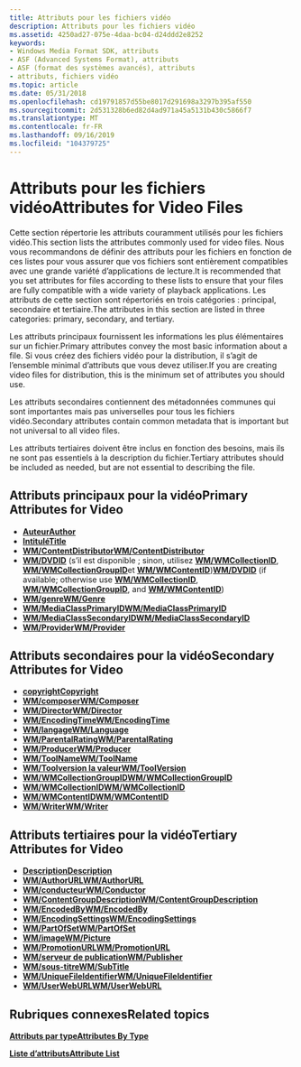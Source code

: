 ```yaml
---
title: Attributs pour les fichiers vidéo
description: Attributs pour les fichiers vidéo
ms.assetid: 4250ad27-075e-4daa-bc04-d24ddd2e8252
keywords:
- Windows Media Format SDK, attributs
- ASF (Advanced Systems Format), attributs
- ASF (format des systèmes avancés), attributs
- attributs, fichiers vidéo
ms.topic: article
ms.date: 05/31/2018
ms.openlocfilehash: cd19791857d55be8017d291698a3297b395af550
ms.sourcegitcommit: 2d531328b6ed82d4ad971a45a5131b430c5866f7
ms.translationtype: MT
ms.contentlocale: fr-FR
ms.lasthandoff: 09/16/2019
ms.locfileid: "104379725"
---
```

# <a name="attributes-for-video-files"></a><span data-ttu-id="f74cf-107">Attributs pour les fichiers vidéo</span><span class="sxs-lookup"><span data-stu-id="f74cf-107">Attributes for Video Files</span></span>

<span data-ttu-id="f74cf-108">Cette section répertorie les attributs couramment utilisés pour les fichiers vidéo.</span><span class="sxs-lookup"><span data-stu-id="f74cf-108">This section lists the attributes commonly used for video files.</span></span> <span data-ttu-id="f74cf-109">Nous vous recommandons de définir des attributs pour les fichiers en fonction de ces listes pour vous assurer que vos fichiers sont entièrement compatibles avec une grande variété d’applications de lecture.</span><span class="sxs-lookup"><span data-stu-id="f74cf-109">It is recommended that you set attributes for files according to these lists to ensure that your files are fully compatible with a wide variety of playback applications.</span></span> <span data-ttu-id="f74cf-110">Les attributs de cette section sont répertoriés en trois catégories : principal, secondaire et tertiaire.</span><span class="sxs-lookup"><span data-stu-id="f74cf-110">The attributes in this section are listed in three categories: primary, secondary, and tertiary.</span></span>

<span data-ttu-id="f74cf-111">Les attributs principaux fournissent les informations les plus élémentaires sur un fichier.</span><span class="sxs-lookup"><span data-stu-id="f74cf-111">Primary attributes convey the most basic information about a file.</span></span> <span data-ttu-id="f74cf-112">Si vous créez des fichiers vidéo pour la distribution, il s’agit de l’ensemble minimal d’attributs que vous devez utiliser.</span><span class="sxs-lookup"><span data-stu-id="f74cf-112">If you are creating video files for distribution, this is the minimum set of attributes you should use.</span></span>

<span data-ttu-id="f74cf-113">Les attributs secondaires contiennent des métadonnées communes qui sont importantes mais pas universelles pour tous les fichiers vidéo.</span><span class="sxs-lookup"><span data-stu-id="f74cf-113">Secondary attributes contain common metadata that is important but not universal to all video files.</span></span>

<span data-ttu-id="f74cf-114">Les attributs tertiaires doivent être inclus en fonction des besoins, mais ils ne sont pas essentiels à la description du fichier.</span><span class="sxs-lookup"><span data-stu-id="f74cf-114">Tertiary attributes should be included as needed, but are not essential to describing the file.</span></span>

## <a name="primary-attributes-for-video"></a><span data-ttu-id="f74cf-115">Attributs principaux pour la vidéo</span><span class="sxs-lookup"><span data-stu-id="f74cf-115">Primary Attributes for Video</span></span>

-   [<span data-ttu-id="f74cf-116">**Auteur**</span><span class="sxs-lookup"><span data-stu-id="f74cf-116">**Author**</span></span>](author.md)
-   [<span data-ttu-id="f74cf-117">**Intitulé**</span><span class="sxs-lookup"><span data-stu-id="f74cf-117">**Title**</span></span>](title.md)
-   [<span data-ttu-id="f74cf-118">**WM/ContentDistributor**</span><span class="sxs-lookup"><span data-stu-id="f74cf-118">**WM/ContentDistributor**</span></span>](wm-contentdistributor.md)
-   <span data-ttu-id="f74cf-119">[**WM/DVDID**](wm-dvdid.md) (s’il est disponible ; sinon, utilisez [**WM/WMCollectionID**](wm-wmcollectionid.md), [**WM/WMCollectionGroupID**](wm-wmcollectiongroupid.md)et [**WM/WMContentID**](wm-wmcontentid.md))</span><span class="sxs-lookup"><span data-stu-id="f74cf-119">[**WM/DVDID**](wm-dvdid.md) (if available; otherwise use [**WM/WMCollectionID**](wm-wmcollectionid.md), [**WM/WMCollectionGroupID**](wm-wmcollectiongroupid.md), and [**WM/WMContentID**](wm-wmcontentid.md))</span></span>
-   [<span data-ttu-id="f74cf-120">**WM/genre**</span><span class="sxs-lookup"><span data-stu-id="f74cf-120">**WM/Genre**</span></span>](wm-genre.md)
-   [<span data-ttu-id="f74cf-121">**WM/MediaClassPrimaryID**</span><span class="sxs-lookup"><span data-stu-id="f74cf-121">**WM/MediaClassPrimaryID**</span></span>](wm-mediaprimaryid.md)
-   [<span data-ttu-id="f74cf-122">**WM/MediaClassSecondaryID**</span><span class="sxs-lookup"><span data-stu-id="f74cf-122">**WM/MediaClassSecondaryID**</span></span>](wm-mediasecondaryid.md)
-   [<span data-ttu-id="f74cf-123">**WM/Provider**</span><span class="sxs-lookup"><span data-stu-id="f74cf-123">**WM/Provider**</span></span>](wm-provider.md)

## <a name="secondary-attributes-for-video"></a><span data-ttu-id="f74cf-124">Attributs secondaires pour la vidéo</span><span class="sxs-lookup"><span data-stu-id="f74cf-124">Secondary Attributes for Video</span></span>

-   [<span data-ttu-id="f74cf-125">**copyright**</span><span class="sxs-lookup"><span data-stu-id="f74cf-125">**Copyright**</span></span>](copyright.md)
-   [<span data-ttu-id="f74cf-126">**WM/composer**</span><span class="sxs-lookup"><span data-stu-id="f74cf-126">**WM/Composer**</span></span>](wm-composer.md)
-   [<span data-ttu-id="f74cf-127">**WM/Director**</span><span class="sxs-lookup"><span data-stu-id="f74cf-127">**WM/Director**</span></span>](wm-director.md)
-   [<span data-ttu-id="f74cf-128">**WM/EncodingTime**</span><span class="sxs-lookup"><span data-stu-id="f74cf-128">**WM/EncodingTime**</span></span>](wm-encodingtime.md)
-   [<span data-ttu-id="f74cf-129">**WM/langage**</span><span class="sxs-lookup"><span data-stu-id="f74cf-129">**WM/Language**</span></span>](wm-language.md)
-   [<span data-ttu-id="f74cf-130">**WM/ParentalRating**</span><span class="sxs-lookup"><span data-stu-id="f74cf-130">**WM/ParentalRating**</span></span>](wm-parentalrating.md)
-   [<span data-ttu-id="f74cf-131">**WM/Producer**</span><span class="sxs-lookup"><span data-stu-id="f74cf-131">**WM/Producer**</span></span>](wm-producer.md)
-   [<span data-ttu-id="f74cf-132">**WM/ToolName**</span><span class="sxs-lookup"><span data-stu-id="f74cf-132">**WM/ToolName**</span></span>](wm-toolname.md)
-   [<span data-ttu-id="f74cf-133">**WM/Toolversion la valeur**</span><span class="sxs-lookup"><span data-stu-id="f74cf-133">**WM/ToolVersion**</span></span>](wm-toolversion.md)
-   [<span data-ttu-id="f74cf-134">**WM/WMCollectionGroupID**</span><span class="sxs-lookup"><span data-stu-id="f74cf-134">**WM/WMCollectionGroupID**</span></span>](wm-wmcollectiongroupid.md)
-   [<span data-ttu-id="f74cf-135">**WM/WMCollectionID**</span><span class="sxs-lookup"><span data-stu-id="f74cf-135">**WM/WMCollectionID**</span></span>](wm-wmcollectionid.md)
-   [<span data-ttu-id="f74cf-136">**WM/WMContentID**</span><span class="sxs-lookup"><span data-stu-id="f74cf-136">**WM/WMContentID**</span></span>](wm-wmcontentid.md)
-   [<span data-ttu-id="f74cf-137">**WM/Writer**</span><span class="sxs-lookup"><span data-stu-id="f74cf-137">**WM/Writer**</span></span>](wm-writer.md)

## <a name="tertiary-attributes-for-video"></a><span data-ttu-id="f74cf-138">Attributs tertiaires pour la vidéo</span><span class="sxs-lookup"><span data-stu-id="f74cf-138">Tertiary Attributes for Video</span></span>

-   [<span data-ttu-id="f74cf-139">**Description**</span><span class="sxs-lookup"><span data-stu-id="f74cf-139">**Description**</span></span>](description.md)
-   [<span data-ttu-id="f74cf-140">**WM/AuthorURL**</span><span class="sxs-lookup"><span data-stu-id="f74cf-140">**WM/AuthorURL**</span></span>](wm-authorurl.md)
-   [<span data-ttu-id="f74cf-141">**WM/conducteur**</span><span class="sxs-lookup"><span data-stu-id="f74cf-141">**WM/Conductor**</span></span>](wm-conductor.md)
-   [<span data-ttu-id="f74cf-142">**WM/ContentGroupDescription**</span><span class="sxs-lookup"><span data-stu-id="f74cf-142">**WM/ContentGroupDescription**</span></span>](wm-contentgroupdescription.md)
-   [<span data-ttu-id="f74cf-143">**WM/EncodedBy**</span><span class="sxs-lookup"><span data-stu-id="f74cf-143">**WM/EncodedBy**</span></span>](wm-encodedby.md)
-   [<span data-ttu-id="f74cf-144">**WM/EncodingSettings**</span><span class="sxs-lookup"><span data-stu-id="f74cf-144">**WM/EncodingSettings**</span></span>](wm-encodingsettings.md)
-   [<span data-ttu-id="f74cf-145">**WM/PartOfSet**</span><span class="sxs-lookup"><span data-stu-id="f74cf-145">**WM/PartOfSet**</span></span>](wm-partofset.md)
-   [<span data-ttu-id="f74cf-146">**WM/image**</span><span class="sxs-lookup"><span data-stu-id="f74cf-146">**WM/Picture**</span></span>](wmpicture.md)
-   [<span data-ttu-id="f74cf-147">**WM/PromotionURL**</span><span class="sxs-lookup"><span data-stu-id="f74cf-147">**WM/PromotionURL**</span></span>](wm-promotionurl.md)
-   [<span data-ttu-id="f74cf-148">**WM/serveur de publication**</span><span class="sxs-lookup"><span data-stu-id="f74cf-148">**WM/Publisher**</span></span>](wm-publisher.md)
-   [<span data-ttu-id="f74cf-149">**WM/sous-titre**</span><span class="sxs-lookup"><span data-stu-id="f74cf-149">**WM/SubTitle**</span></span>](wm-subtitle.md)
-   [<span data-ttu-id="f74cf-150">**WM/UniqueFileIdentifier**</span><span class="sxs-lookup"><span data-stu-id="f74cf-150">**WM/UniqueFileIdentifier**</span></span>](wm-uniquefileidentifier.md)
-   [<span data-ttu-id="f74cf-151">**WM/UserWebURL**</span><span class="sxs-lookup"><span data-stu-id="f74cf-151">**WM/UserWebURL**</span></span>](wm-userweburl.md)

## <a name="related-topics"></a><span data-ttu-id="f74cf-152">Rubriques connexes</span><span class="sxs-lookup"><span data-stu-id="f74cf-152">Related topics</span></span>

<dl> <dt>

[<span data-ttu-id="f74cf-153">**Attributs par type**</span><span class="sxs-lookup"><span data-stu-id="f74cf-153">**Attributes By Type**</span></span>](attributes-by-type.md)
</dt> <dt>

[<span data-ttu-id="f74cf-154">**Liste d’attributs**</span><span class="sxs-lookup"><span data-stu-id="f74cf-154">**Attribute List**</span></span>](attribute-list.md)
</dt> </dl>

 

 




